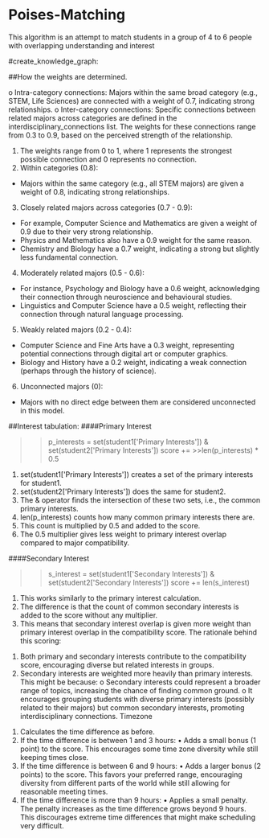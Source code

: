 # Poises-Matching
This algorithm is an attempt to match students in a group of 4 to 6 people with overlapping understanding and interest

#create_knowledge_graph:

##How the weights are determined. 

o	Intra-category connections: Majors within the same broad category (e.g., STEM, Life Sciences) are connected with a weight of 0.7, indicating strong relationships. 
o	Inter-category connections: Specific connections between related majors across categories are defined in the interdisciplinary_connections list. The weights for these connections range from 0.3 to 0.9, based on the perceived strength of the relationship.

1)	The weights range from 0 to 1, where 1 represents the strongest possible connection and 0 represents no connection.
2)	Within categories (0.8): 
-	Majors within the same category (e.g., all STEM majors) are given a weight of 0.8, indicating strong relationships.
3)	Closely related majors across categories (0.7 - 0.9): 
-	For example, Computer Science and Mathematics are given a weight of 0.9 due to their very strong relationship.
-	Physics and Mathematics also have a 0.9 weight for the same reason.
-	Chemistry and Biology have a 0.7 weight, indicating a strong but slightly less fundamental connection.
4)	Moderately related majors (0.5 - 0.6): 
-	For instance, Psychology and Biology have a 0.6 weight, acknowledging their connection through neuroscience and behavioural studies.
-	Linguistics and Computer Science have a 0.5 weight, reflecting their connection through natural language processing.
5)	Weakly related majors (0.2 - 0.4):
-	Computer Science and Fine Arts have a 0.3 weight, representing potential connections through digital art or computer graphics.
-	Biology and History have a 0.2 weight, indicating a weak connection (perhaps through the history of science).
6)	Unconnected majors (0):
-	Majors with no direct edge between them are considered unconnected in this model.

##Interest tabulation:
####Primary Interest
>> p_interests = set(student1['Primary Interests']) & set(student2['Primary Interests']) score += >>len(p_interests) * 0.5
1)	set(student1['Primary Interests']) creates a set of the primary interests for student1. 
2)	set(student2['Primary Interests']) does the same for student2. 
3)	The & operator finds the intersection of these two sets, i.e., the common primary interests.
4)	len(p_interests) counts how many common primary interests there are. 
5)	This count is multiplied by 0.5 and added to the score. 
6)	The 0.5 multiplier gives less weight to primary interest overlap compared to major compatibility.

####Secondary Interest
>> s_interest = set(student1['Secondary Interests']) & set(student2['Secondary Interests'])
>>score += len(s_interest)
1)	This works similarly to the primary interest calculation. 
2)	The difference is that the count of common secondary interests is added to the score without any multiplier. 
3)	This means that secondary interest overlap is given more weight than primary interest overlap in the compatibility score.
The rationale behind this scoring:
1.	Both primary and secondary interests contribute to the compatibility score, encouraging diverse but related interests in groups.
2.	Secondary interests are weighted more heavily than primary interests. This might be because: 
o	Secondary interests could represent a broader range of topics, increasing the chance of finding common ground.
o	It encourages grouping students with diverse primary interests (possibly related to their majors) but common secondary interests, promoting interdisciplinary connections.
Timezone
1) Calculates the time difference as before. 
2) If the time difference is between 1 and 3 hours: 
•	Adds a small bonus (1 point) to the score. This encourages some time zone diversity while still keeping times close.
3) If the time difference is between 6 and 9 hours: 
•	Adds a larger bonus (2 points) to the score. This favors your preferred range, encouraging diversity from different parts of the world while still allowing for reasonable meeting times.
4) If the time difference is more than 9 hours: 
•	Applies a small penalty. The penalty increases as the time difference grows beyond 9 hours. This discourages extreme time differences that might make scheduling very difficult.

